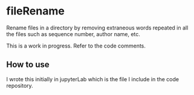 # fileRename
Rename files in a directory by removing extraneous words repeated in all the files such as sequence number, author name, etc.

This is a work in progress. Refer to the code comments.

## How to use
I wrote this initially in jupyterLab which is the file I include in the code repository.
